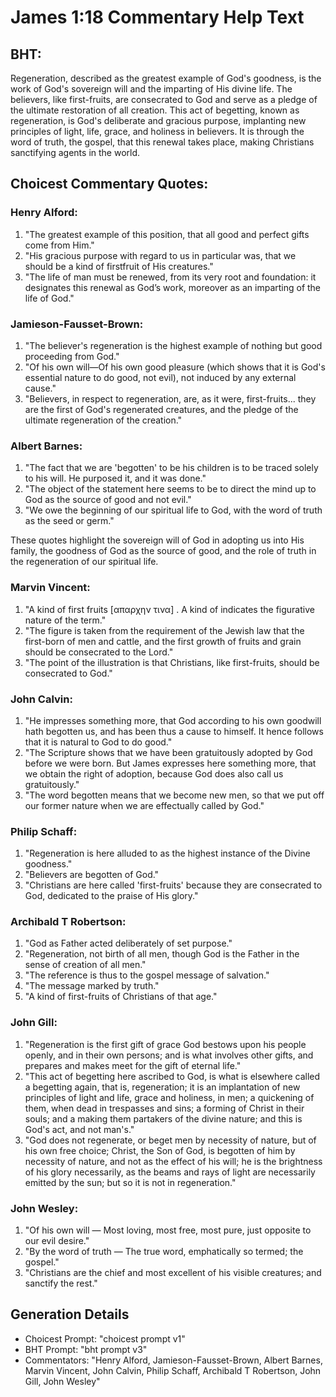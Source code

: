 # James 1:18 Commentary Help Text

## BHT:
Regeneration, described as the greatest example of God's goodness, is the work of God's sovereign will and the imparting of His divine life. The believers, like first-fruits, are consecrated to God and serve as a pledge of the ultimate restoration of all creation. This act of begetting, known as regeneration, is God's deliberate and gracious purpose, implanting new principles of light, life, grace, and holiness in believers. It is through the word of truth, the gospel, that this renewal takes place, making Christians sanctifying agents in the world.

## Choicest Commentary Quotes:
### Henry Alford:
1. "The greatest example of this position, that all good and perfect gifts come from Him."
2. "His gracious purpose with regard to us in particular was, that we should be a kind of firstfruit of His creatures."
3. "The life of man must be renewed, from its very root and foundation: it designates this renewal as God’s work, moreover as an imparting of the life of God."

### Jamieson-Fausset-Brown:
1. "The believer's regeneration is the highest example of nothing but good proceeding from God."
2. "Of his own will—Of his own good pleasure (which shows that it is God's essential nature to do good, not evil), not induced by any external cause."
3. "Believers, in respect to regeneration, are, as it were, first-fruits... they are the first of God's regenerated creatures, and the pledge of the ultimate regeneration of the creation."

### Albert Barnes:
1. "The fact that we are 'begotten' to be his children is to be traced solely to his will. He purposed it, and it was done."
2. "The object of the statement here seems to be to direct the mind up to God as the source of good and not evil."
3. "We owe the beginning of our spiritual life to God, with the word of truth as the seed or germ."

These quotes highlight the sovereign will of God in adopting us into His family, the goodness of God as the source of good, and the role of truth in the regeneration of our spiritual life.

### Marvin Vincent:
1. "A kind of first fruits [απαρχην τινα] . A kind of indicates the figurative nature of the term."
2. "The figure is taken from the requirement of the Jewish law that the first-born of men and cattle, and the first growth of fruits and grain should be consecrated to the Lord."
3. "The point of the illustration is that Christians, like first-fruits, should be consecrated to God."

### John Calvin:
1. "He impresses something more, that God according to his own goodwill hath begotten us, and has been thus a cause to himself. It hence follows that it is natural to God to do good."
2. "The Scripture shows that we have been gratuitously adopted by God before we were born. But James expresses here something more, that we obtain the right of adoption, because God does also call us gratuitously."
3. "The word begotten means that we become new men, so that we put off our former nature when we are effectually called by God."

### Philip Schaff:
1. "Regeneration is here alluded to as the highest instance of the Divine goodness."
2. "Believers are begotten of God."
3. "Christians are here called 'first-fruits' because they are consecrated to God, dedicated to the praise of His glory."

### Archibald T Robertson:
1. "God as Father acted deliberately of set purpose."
2. "Regeneration, not birth of all men, though God is the Father in the sense of creation of all men."
3. "The reference is thus to the gospel message of salvation."
4. "The message marked by truth."
5. "A kind of first-fruits of Christians of that age."

### John Gill:
1. "Regeneration is the first gift of grace God bestows upon his people openly, and in their own persons; and is what involves other gifts, and prepares and makes meet for the gift of eternal life." 
2. "This act of begetting here ascribed to God, is what is elsewhere called a begetting again, that is, regeneration; it is an implantation of new principles of light and life, grace and holiness, in men; a quickening of them, when dead in trespasses and sins; a forming of Christ in their souls; and a making them partakers of the divine nature; and this is God's act, and not man's."
3. "God does not regenerate, or beget men by necessity of nature, but of his own free choice; Christ, the Son of God, is begotten of him by necessity of nature, and not as the effect of his will; he is the brightness of his glory necessarily, as the beams and rays of light are necessarily emitted by the sun; but so it is not in regeneration."

### John Wesley:
1. "Of his own will — Most loving, most free, most pure, just opposite to our evil desire." 
2. "By the word of truth — The true word, emphatically so termed; the gospel." 
3. "Christians are the chief and most excellent of his visible creatures; and sanctify the rest."


## Generation Details
- Choicest Prompt: "choicest prompt v1"
- BHT Prompt: "bht prompt v3"
- Commentators: "Henry Alford, Jamieson-Fausset-Brown, Albert Barnes, Marvin Vincent, John Calvin, Philip Schaff, Archibald T Robertson, John Gill, John Wesley"
